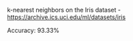 k-nearest neighbors on the Iris dataset - https://archive.ics.uci.edu/ml/datasets/iris

Accuracy: 93.33%